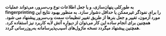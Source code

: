 #### به طورکلی پنهان‌سازی، و یا جعل اطلاعات نوع وب‌سرور، می‌تواند عملیات fingerprinting را برای نفوذگر غیرممکن یا حداقل دشوار سازد. به منظور بهبود نتایج این مورد آزمون، تغییر و جعل بنرها از طریق تغییر تنظیمات سمت وب‌سرور پیشنهاد می شود. همچنین برای انجام ساده این کار می‌توان از دیواره آتش لابه  کاربرد نیز استفاده کرد. همچنین پیشنهاد میگردد نسخه ماژول‌های آسیب‌پذیرسامانه به‌روزرسانی گردد.
